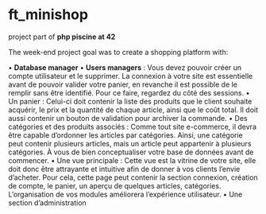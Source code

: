 # ft_minishop
project part of **php piscine at 42**

The week-end project goal was to create a shopping platform with:

• **Database manager** 
• **Users managers** : Vous devez pouvoir créer un compte utilisateur et le
supprimer. La connexion à votre site est essentielle avant de pouvoir valider votre
panier, en revanche il est possible de le remplir sans être identifié. Pour ce faire,
regardez du côté des sessions.
• Un panier : Celui-ci doit contenir la liste des produits que le client souhaite
acquérir, le prix et la quantité de chaque article, ainsi que le coût total. Il doit
aussi contenir un bouton de validation pour archiver la commande.
• Des catégories et des produits associés : Comme tout site e-commerce, il
devra être capable d’ordonner les articles par catégories. Ainsi, une catégorie peut
contenir plusieurs articles, mais un article peut appartenir à plusieurs catégories.
À vous de bien conceptualiser votre base de données avant de commencer.
• Une vue principale : Cette vue est la vitrine de votre site, elle doit donc être
attrayante et intuitive afin de donner à vos clients l’envie d’acheter. Pour cela,
cette page peut contenir la section connexion, création de compte, le panier, un
aperçu de quelques articles, catégories. L’organisation de vos modules améliorera
l’expérience utilisateur.
• Une section d’administration 
